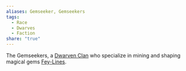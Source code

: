 ```yaml
---
aliases: Gemseeker, Gemseekers
tags:
  - Race
  - Dwarves
  - Faction
share: "true"
---
```


The Gemseekers, a [Dwarven Clan](./_about_.md) who specialize in mining and shaping magical gems [Fey-Lines](../../History%20&%20Lore/Legends/Fey-Lines.md).